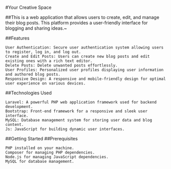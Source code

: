 
#Your Creative Space

##This is a web application that allows users to create, edit, and manage their blog posts. This platform provides a user-friendly interface for blogging and sharing ideas.~

##Features

    User Authentication: Secure user authentication system allowing users to register, log in, and log out.
    Create and Edit Posts: Users can create new blog posts and edit existing ones with a rich text editor.
    Delete Posts: Delete unwanted posts effortlessly.
    User Profiles: Personalized user profiles displaying user information and authored blog posts.
    Responsive Design: A responsive and mobile-friendly design for optimal user experience on various devices.

##Technologies Used

    Laravel: A powerful PHP web application framework used for backend development.
    Bootstrap: Front-end framework for a responsive and sleek user interface.
    MySQL: Database management system for storing user data and blog content.
    Js: JavaScript for building dynamic user interfaces.

##Getting Started
##Prerequisites

    PHP installed on your machine.
    Composer for managing PHP dependencies.
    Node.js for managing JavaScript dependencies.
    MySQL for database management.
